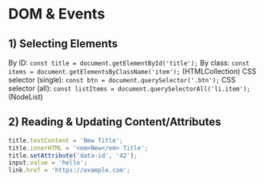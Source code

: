 # DOM & Events

## 1) Selecting Elements
By ID: `const title = document.getElementById('title');`
By class: `const items = document.getElementsByClassName('item');` (HTMLCollection)
CSS selector (single): `const btn = document.querySelector('.btn');`
CSS selector (all): `const listItems = document.querySelectorAll('li.item');` (NodeList)



## 2) Reading & Updating Content/Attributes
```js
title.textContent = 'New Title';          
title.innerHTML = '<em>New</em> Title';   
title.setAttribute('data-id', '42');
input.value = 'hello';
link.href = 'https://example.com';
